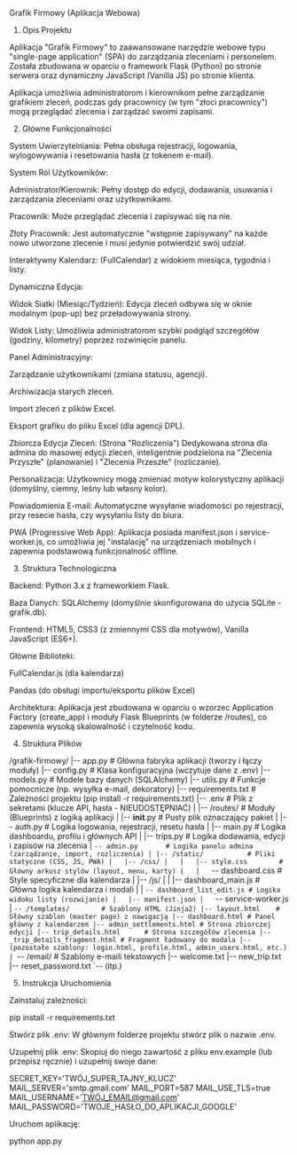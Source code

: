 Grafik Firmowy (Aplikacja Webowa)

1. Opis Projektu

Aplikacja "Grafik Firmowy" to zaawansowane narzędzie webowe typu "single-page application" (SPA) do zarządzania zleceniami i personelem. Została zbudowana w oparciu o framework Flask (Python) po stronie serwera oraz dynamiczny JavaScript (Vanilla JS) po stronie klienta.

Aplikacja umożliwia administratorom i kierownikom pełne zarządzanie grafikiem zleceń, podczas gdy pracownicy (w tym "złoci pracownicy") mogą przeglądać zlecenia i zarządzać swoimi zapisami.

2. Główne Funkcjonalności

System Uwierzytelniania: Pełna obsługa rejestracji, logowania, wylogowywania i resetowania hasła (z tokenem e-mail).

System Ról Użytkowników:

Administrator/Kierownik: Pełny dostęp do edycji, dodawania, usuwania i zarządzania zleceniami oraz użytkownikami.

Pracownik: Może przeglądać zlecenia i zapisywać się na nie.

Złoty Pracownik: Jest automatycznie "wstępnie zapisywany" na każde nowo utworzone zlecenie i musi jedynie potwierdzić swój udział.

Interaktywny Kalendarz: (FullCalendar) z widokiem miesiąca, tygodnia i listy.

Dynamiczna Edycja:

Widok Siatki (Miesiąc/Tydzień): Edycja zleceń odbywa się w oknie modalnym (pop-up) bez przeładowywania strony.

Widok Listy: Umożliwia administratorom szybki podgląd szczegółów (godziny, kilometry) poprzez rozwinięcie panelu.

Panel Administracyjny:

Zarządzanie użytkownikami (zmiana statusu, agencji).

Archiwizacja starych zleceń.

Import zleceń z plików Excel.

Eksport grafiku do pliku Excel (dla agencji DPL).

Zbiorcza Edycja Zleceń: (Strona "Rozliczenia") Dedykowana strona dla admina do masowej edycji zleceń, inteligentnie podzielona na "Zlecenia Przyszłe" (planowanie) i "Zlecenia Przeszłe" (rozliczanie).

Personalizacja: Użytkownicy mogą zmieniać motyw kolorystyczny aplikacji (domyślny, ciemny, leśny lub własny kolor).

Powiadomienia E-mail: Automatyczne wysyłanie wiadomości po rejestracji, przy resecie hasła, czy wysyłaniu listy do biura.

PWA (Progressive Web App): Aplikacja posiada manifest.json i service-worker.js, co umożliwia jej "instalację" na urządzeniach mobilnych i zapewnia podstawową funkcjonalność offline.

3. Struktura Technologiczna

Backend: Python 3.x z frameworkiem Flask.

Baza Danych: SQLAlchemy (domyślnie skonfigurowana do użycia SQLite - grafik.db).

Frontend: HTML5, CSS3 (z zmiennymi CSS dla motywów), Vanilla JavaScript (ES6+).

Główne Biblioteki:

FullCalendar.js (dla kalendarza)

Pandas (do obsługi importu/eksportu plików Excel)

Architektura: Aplikacja jest zbudowana w oparciu o wzorzec Application Factory (create_app) i moduły Flask Blueprints (w folderze /routes), co zapewnia wysoką skalowalność i czytelność kodu.

4. Struktura Plików

/grafik-firmowy/
|-- app.py             # Główna fabryka aplikacji (tworzy i łączy moduły)
|-- config.py          # Klasa konfiguracyjna (wczytuje dane z .env)
|-- models.py          # Modele bazy danych (SQLAlchemy)
|-- utils.py           # Funkcje pomocnicze (np. wysyłka e-mail, dekoratory)
|-- requirements.txt   # Zależności projektu (pip install -r requirements.txt)
|-- .env               # Plik z sekretami (klucze API, hasła - NIEUDOSTĘPNIAĆ)
|
|-- /routes/           # Moduły (Blueprints) z logiką aplikacji
|   |-- __init__.py    # Pusty plik oznaczający pakiet
|   |-- auth.py        # Logika logowania, rejestracji, resetu hasła
|   |-- main.py        # Logika dashboardu, profilu i głównych API
|   |-- trips.py       # Logika dodawania, edycji i zapisów na zlecenia
|   `-- admin.py       # Logika panelu admina (zarządzanie, import, rozliczenia)
|
|-- /static/           # Pliki statyczne (CSS, JS, PWA)
|   |-- /css/
|   |   |-- style.css        # Główny arkusz stylów (layout, menu, karty)
|   |   `-- dashboard.css    # Style specyficzne dla kalendarza
|   |-- /js/
|   |   |-- dashboard_main.js      # Główna logika kalendarza i modali
|   |   `-- dashboard_list_edit.js # Logika widoku listy (rozwijanie)
|   |-- manifest.json
|   `-- service-worker.js
|
`-- /templates/        # Szablony HTML (Jinja2)
    |-- layout.html    # Główny szablon (master page) z nawigacją
    |-- dashboard.html # Panel główny z kalendarzem
    |-- admin_settlements.html # Strona zbiorczej edycji
    |-- trip_details.html      # Strona szczegółów zlecenia
    |-- _trip_details_fragment.html # Fragment ładowany do modala
    |-- (pozostałe szablony: login.html, profile.html, admin_users.html, etc.)
    |
    `-- /email/        # Szablony e-maili tekstowych
        |-- welcome.txt
        |-- new_trip.txt
        |-- reset_password.txt
        `-- (itp.)


5. Instrukcja Uruchomienia

Zainstaluj zależności:

pip install -r requirements.txt


Stwórz plik .env: W głównym folderze projektu stwórz plik o nazwie .env.

Uzupełnij plik .env: Skopiuj do niego zawartość z pliku env.example (lub przepisz ręcznie) i uzupełnij swoje dane:

SECRET_KEY='TWÓJ_SUPER_TAJNY_KLUCZ'
MAIL_SERVER='smtp.gmail.com'
MAIL_PORT=587
MAIL_USE_TLS=true
MAIL_USERNAME='TWÓJ_EMAIL@gmail.com'
MAIL_PASSWORD='TWOJE_HASŁO_DO_APLIKACJI_GOOGLE'


Uruchom aplikację:

python app.py